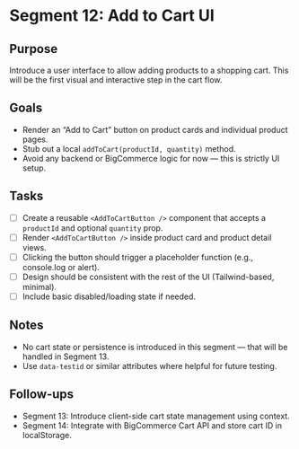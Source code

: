 # Segment 12: Add to Cart UI

## Purpose

Introduce a user interface to allow adding products to a shopping cart. This will be the first visual and interactive step in the cart flow.

## Goals

- Render an “Add to Cart” button on product cards and individual product pages.
- Stub out a local `addToCart(productId, quantity)` method.
- Avoid any backend or BigCommerce logic for now — this is strictly UI setup.

## Tasks

- [ ] Create a reusable `<AddToCartButton />` component that accepts a `productId` and optional `quantity` prop.
- [ ] Render `<AddToCartButton />` inside product card and product detail views.
- [ ] Clicking the button should trigger a placeholder function (e.g., console.log or alert).
- [ ] Design should be consistent with the rest of the UI (Tailwind-based, minimal).
- [ ] Include basic disabled/loading state if needed.

## Notes

- No cart state or persistence is introduced in this segment — that will be handled in Segment 13.
- Use `data-testid` or similar attributes where helpful for future testing.

## Follow-ups

- Segment 13: Introduce client-side cart state management using context.
- Segment 14: Integrate with BigCommerce Cart API and store cart ID in localStorage.
